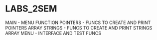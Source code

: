 # LABS_2SEM

MAIN - MENU FUNCTION
POINTERS - FUNCS TO CREATE AND PRINT POINTERS ARRAY
STRINGS - FUNCS TO CREATE AND PRINT STRINGS ARRAY
MENU - INTERFACE AND TEST FUNCS
